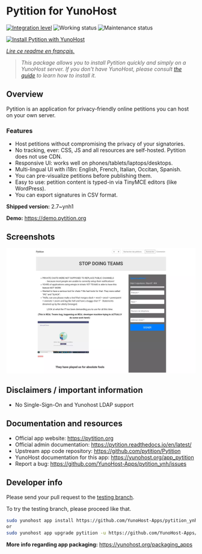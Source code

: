 <!--
N.B.: This README was automatically generated by https://github.com/YunoHost/apps/tree/master/tools/README-generator
It shall NOT be edited by hand.
-->

# Pytition for YunoHost

[![Integration level](https://dash.yunohost.org/integration/pytition.svg)](https://dash.yunohost.org/appci/app/pytition) ![Working status](https://ci-apps.yunohost.org/ci/badges/pytition.status.svg) ![Maintenance status](https://ci-apps.yunohost.org/ci/badges/pytition.maintain.svg)

[![Install Pytition with YunoHost](https://install-app.yunohost.org/install-with-yunohost.svg)](https://install-app.yunohost.org/?app=pytition)

*[Lire ce readme en français.](./README_fr.md)*

> *This package allows you to install Pytition quickly and simply on a YunoHost server.
If you don't have YunoHost, please consult [the guide](https://yunohost.org/#/install) to learn how to install it.*

## Overview

Pytition is an application for privacy-friendly online petitions you can host on your own server.

### Features

- Host petitions without compromising the privacy of your signatories.
- No tracking, ever: CSS, JS and all resources are self-hosted. Pytition does not use CDN.
- Responsive UI: works well on phones/tablets/laptops/desktops.
- Multi-lingual UI with i18n: English, French, Italian, Occitan, Spanish.
- You can pre-visualize petitions before publishing them.
- Easy to use: petition content is typed-in via TinyMCE editors (like WordPress).
- You can export signatures in CSV format.


**Shipped version:** 2.7~ynh1

**Demo:** https://demo.pytition.org

## Screenshots

![Screenshot of Pytition](./doc/screenshots/stop_doing_teams.webp)

## Disclaimers / important information

* No Single-Sign-On and Yunohost LDAP support

## Documentation and resources

* Official app website: <https://pytition.org>
* Official admin documentation: <https://pytition.readthedocs.io/en/latest/>
* Upstream app code repository: <https://github.com/pytition/Pytition>
* YunoHost documentation for this app: <https://yunohost.org/app_pytition>
* Report a bug: <https://github.com/YunoHost-Apps/pytition_ynh/issues>

## Developer info

Please send your pull request to the [testing branch](https://github.com/YunoHost-Apps/pytition_ynh/tree/testing).

To try the testing branch, please proceed like that.

``` bash
sudo yunohost app install https://github.com/YunoHost-Apps/pytition_ynh/tree/testing --debug
or
sudo yunohost app upgrade pytition -u https://github.com/YunoHost-Apps/pytition_ynh/tree/testing --debug
```

**More info regarding app packaging:** <https://yunohost.org/packaging_apps>
